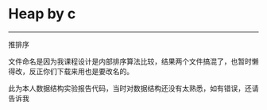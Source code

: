 # Heap by c
---
推排序

文件命名是因为我课程设计是内部排序算法比较，结果两个文件搞混了，也暂时懒得改，反正你们下载来用也是要改名的。

此为本人数据结构实验报告代码，当时对数据结构还没有太熟悉，如有错误，还请告诉我
